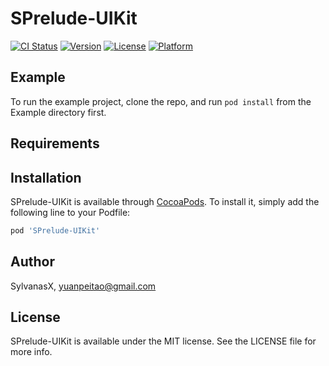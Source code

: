 # SPrelude-UIKit

[![CI Status](http://img.shields.io/travis/SylvanasX/SPrelude-UIKit.svg?style=flat)](https://travis-ci.org/SylvanasX/SPrelude-UIKit)
[![Version](https://img.shields.io/cocoapods/v/SPrelude-UIKit.svg?style=flat)](http://cocoapods.org/pods/SPrelude-UIKit)
[![License](https://img.shields.io/cocoapods/l/SPrelude-UIKit.svg?style=flat)](http://cocoapods.org/pods/SPrelude-UIKit)
[![Platform](https://img.shields.io/cocoapods/p/SPrelude-UIKit.svg?style=flat)](http://cocoapods.org/pods/SPrelude-UIKit)

## Example

To run the example project, clone the repo, and run `pod install` from the Example directory first.

## Requirements

## Installation

SPrelude-UIKit is available through [CocoaPods](http://cocoapods.org). To install
it, simply add the following line to your Podfile:

```ruby
pod 'SPrelude-UIKit'
```

## Author

SylvanasX, yuanpeitao@gmail.com

## License

SPrelude-UIKit is available under the MIT license. See the LICENSE file for more info.
